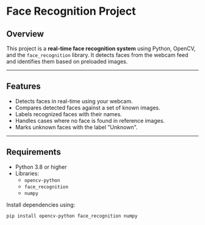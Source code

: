 # Face Recognition Project

## Overview
This project is a **real-time face recognition system** using Python, OpenCV, and the `face_recognition` library. It detects faces from the webcam feed and identifies them based on preloaded images.

---


## Features
- Detects faces in real-time using your webcam.
- Compares detected faces against a set of known images.
- Labels recognized faces with their names.
- Handles cases where no face is found in reference images.
- Marks unknown faces with the label "Unknown".

---


## Requirements
- Python 3.8 or higher
- Libraries:
  - `opencv-python`
  - `face_recognition`
  - `numpy`


Install dependencies using:

```bash
pip install opencv-python face_recognition numpy
